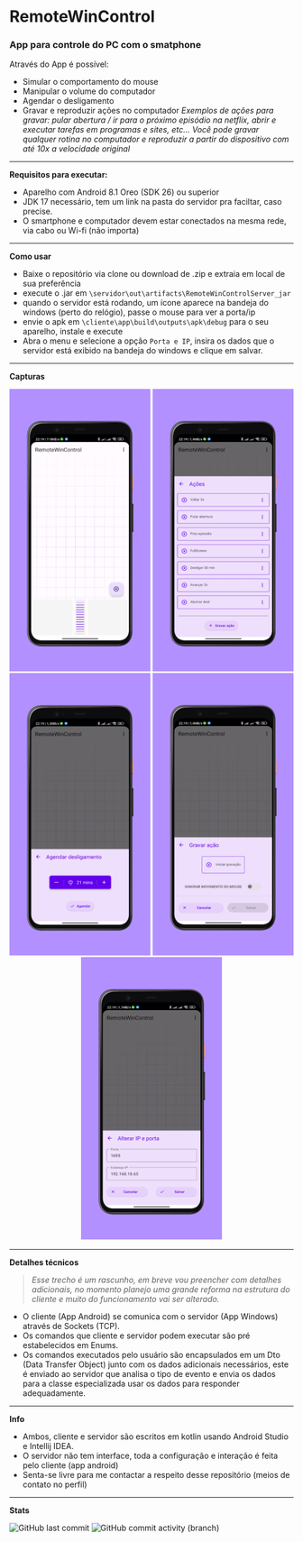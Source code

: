 

# RemoteWinControl
 ### App para controle do PC com o smatphone
 
Através do App é possível:
* Simular o comportamento do mouse
* Manipular o volume do computador
* Agendar o desligamento  
* Gravar e reproduzir ações no computador
*Exemplos de ações para gravar:  pular abertura / ir para o próximo episódio na netflix, abrir e executar tarefas em programas e sites, etc…  Você pode gravar qualquer rotina no computador e reproduzir a partir do dispositivo com até 10x a velocidade original*

-------
**Requisitos para executar:**
- Aparelho com Android 8.1 Oreo (SDK 26) ou superior  
- JDK 17 necessário, tem um link na pasta  do servidor pra faciltar, caso precise.
 - O smartphone e computador devem estar conectados na mesma rede, via cabo ou Wi-fi (não importa)
------
**Como usar**
 
* Baixe o repositório via clone ou download de .zip e extraia em local de sua preferência
* execute o .jar em `\servidor\out\artifacts\RemoteWinControlServer_jar`
* quando o servidor está rodando, um ícone aparece na bandeja do windows (perto do relógio), passe o mouse para ver a porta/ip
* envie o apk em `\cliente\app\build\outputs\apk\debug` para o seu aparelho, instale e execute
* Abra o menu e selecione a opção `Porta e IP`, insira os dados que o servidor está exibido na bandeja do windows e clique em salvar.


-------
**Capturas**

<p align="center">
<img src="https://github.com/GilianMarques/RemoteWinControl/blob/master/_screenshots/captura_%20(4).png" width="250">
<img src="https://github.com/GilianMarques/RemoteWinControl/blob/master/_screenshots/captura_%20(3).png" width="250">
<img src="https://github.com/GilianMarques/RemoteWinControl/blob/master/_screenshots/captura_%20(2).png" width="250">
<img src="https://github.com/GilianMarques/RemoteWinControl/blob/master/_screenshots/captura_%20(1).png" width="250">
<img src="https://github.com/GilianMarques/RemoteWinControl/blob/master/_screenshots/captura_%20(5).png" width="250">
</p>

-------
**Detalhes técnicos**

>*Esse trecho é um rascunho, em breve vou preencher com detalhes adicionais, no momento planejo uma grande reforma na estrutura do cliente e muito do funcionamento vai ser alterado.*

 - O cliente (App Android) se comunica com o servidor (App Windows) através de Sockets (TCP).
  - Os comandos que  cliente e servidor podem executar são pré estabelecidos em Enums.
 - Os comandos executados pelo usuário são encapsulados em um Dto (Data Transfer Object) junto com os dados adicionais necessários, este é enviado ao servidor que analisa o tipo de evento e envia os dados para a classe especializada  usar os dados para responder adequadamente.
 

-----

**Info**
* Ambos, cliente e servidor são escritos em kotlin usando Android Studio e Intellij IDEA.
* O servidor não tem interface, toda a configuração e interação é feita pelo cliente (app android)
* Senta-se livre para me contactar a respeito desse repositório (meios de contato no perfil)
-------
**Stats**

![GitHub last commit](https://img.shields.io/github/last-commit/gilianmarques/RemoteWinControl?color=green&style=flat-square) ![GitHub commit activity (branch)](https://img.shields.io/github/commit-activity/m/gilianmarques/RemoteWinControl/master?color=green&style=flat-square)